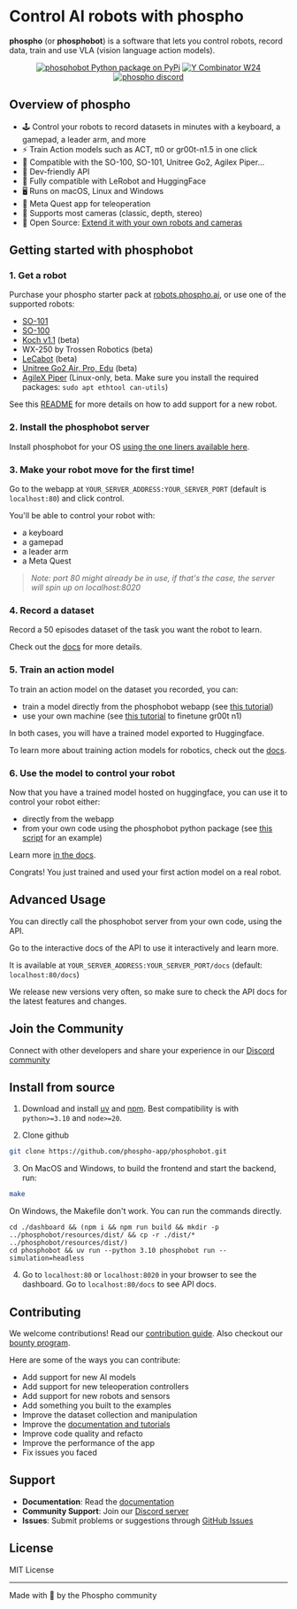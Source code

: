 # Control AI robots with phospho

**phospho** (or **phosphobot**) is a software that lets you control robots, record data, train and use VLA (vision language action models).

<div align="center">

<a href="https://pypi.org/project/phosphobot/"><img src="https://img.shields.io/pypi/v/phosphobot?style=flat-square&label=pypi+phospho" alt="phosphobot Python package on PyPi"></a>
<a href="https://www.ycombinator.com/companies/phospho"><img src="https://img.shields.io/badge/Y%20Combinator-W24-orange?style=flat-square" alt="Y Combinator W24"></a>
<a href="https://discord.gg/cbkggY6NSK"><img src="https://img.shields.io/discord/1106594252043071509" alt="phospho discord"></a>

</div>

## Overview of phospho

- 🕹️ Control your robots to record datasets in minutes with a keyboard, a gamepad, a leader arm, and more
- ⚡ Train Action models such as ACT, π0 or gr00t-n1.5 in one click
- 🦾 Compatible with the SO-100, SO-101, Unitree Go2, Agilex Piper...
- 🚪 Dev-friendly API
- 🤗 Fully compatible with LeRobot and HuggingFace
- 🖥️ Runs on macOS, Linux and Windows
- 🥽 Meta Quest app for teleoperation
- 📸 Supports most cameras (classic, depth, stereo)
- 🔌 Open Source: [Extend it with your own robots and cameras](https://github.com/phospho-app/phosphobot/tree/main/phosphobot)

## Getting started with phosphobot

### 1. Get a robot

Purchase your phospho starter pack at [robots.phospho.ai](https://robots.phospho.ai/starter-pack), or use one of the supported robots:

- [SO-101](https://docs.phospho.ai/so-101/quickstart)
- [SO-100](https://docs.phospho.ai/so-100/quickstart)
- [Koch v1.1](https://github.com/jess-moss/koch-v1-1) (beta)
- WX-250 by Trossen Robotics (beta)
- [LeCabot](https://github.com/phospho-app/lecabot) (beta)
- [Unitree Go2 Air, Pro, Edu](https://shop.unitree.com/en-fr/products/unitree-go2) (beta)
- [AgileX Piper](https://global.agilex.ai/products/piper) (Linux-only, beta. Make sure you install the required packages: `sudo apt ethtool can-utils`)

See this [README](phosphobot/README.md) for more details on how to add support for a new robot.

### 2. Install the phosphobot server

Install phosphobot for your OS [using the one liners available here](https://docs.phospho.ai/installation).

### 3. Make your robot move for the first time!

Go to the webapp at `YOUR_SERVER_ADDRESS:YOUR_SERVER_PORT` (default is `localhost:80`) and click control.

You'll be able to control your robot with:

- a keyboard
- a gamepad
- a leader arm
- a Meta Quest

> _Note: port 80 might already be in use, if that's the case, the server will spin up on localhost:8020_

### 4. Record a dataset

Record a 50 episodes dataset of the task you want the robot to learn.

Check out the [docs](https://docs.phospho.ai/basic-usage/dataset-recording) for more details.

### 5. Train an action model

To train an action model on the dataset you recorded, you can:

- train a model directly from the phosphobot webapp (see [this tutorial](https://docs.phospho.ai/basic-usage/training))
- use your own machine (see [this tutorial](tutorials/00_finetune_gr00t_vla.md) to finetune gr00t n1)

In both cases, you will have a trained model exported to Huggingface.

To learn more about training action models for robotics, check out the [docs](https://docs.phospho.ai/basic-usage/training).

### 6. Use the model to control your robot

Now that you have a trained model hosted on huggingface, you can use it to control your robot either:

- directly from the webapp
- from your own code using the phosphobot python package (see [this script](scripts/quickstart_ai_gr00t.py) for an example)

Learn more [in the docs](https://docs.phospho.ai/basic-usage/inference).

Congrats! You just trained and used your first action model on a real robot.

## Advanced Usage

You can directly call the phosphobot server from your own code, using the API.

Go to the interactive docs of the API to use it interactively and learn more.

It is available at `YOUR_SERVER_ADDRESS:YOUR_SERVER_PORT/docs` (default: `localhost:80/docs`)

We release new versions very often, so make sure to check the API docs for the latest features and changes.

## Join the Community

Connect with other developers and share your experience in our [Discord community](https://discord.gg/cbkggY6NSK)

## Install from source

1. Download and install [uv](https://docs.astral.sh/uv/getting-started/installation/) and [npm](https://docs.npmjs.com/downloading-and-installing-node-js-and-npm). Best compatibility is with `python>=3.10` and `node>=20`.

2. Clone github

```bash
git clone https://github.com/phospho-app/phosphobot.git
```

3. On MacOS and Windows, to build the frontend and start the backend, run:

```bash
make
```

On Windows, the Makefile don't work. You can run the commands directly.

```
cd ./dashboard && (npm i && npm run build && mkdir -p ../phosphobot/resources/dist/ && cp -r ./dist/* ../phosphobot/resources/dist/)
cd phosphobot && uv run --python 3.10 phosphobot run --simulation=headless
```

4. Go to `localhost:80` or `localhost:8020` in your browser to see the dashboard. Go to `localhost:80/docs` to see API docs.

## Contributing

We welcome contributions! Read our [contribution guide](./CONTRIBUTING.md). Also checkout our [bounty program](https://docs.google.com/spreadsheets/d/1NKyKoYbNcCMQpTzxbNJeoKWucPzJ5ULJkuiop4Av8ZQ/edit?gid=0#gid=0).

Here are some of the ways you can contribute:

- Add support for new AI models
- Add support for new teleoperation controllers
- Add support for new robots and sensors
- Add something you built to the examples
- Improve the dataset collection and manipulation
- Improve the [documentation and tutorials](https://github.com/phospho-app/docs)
- Improve code quality and refacto
- Improve the performance of the app
- Fix issues you faced

## Support

- **Documentation**: Read the [documentation](https://docs.phospho.ai)
- **Community Support**: Join our [Discord server](https://discord.gg/cbkggY6NSK)
- **Issues**: Submit problems or suggestions through [GitHub Issues](https://github.com/phospho-app/phosphobot/issues)

## License

MIT License

---

Made with 💚 by the Phospho community
